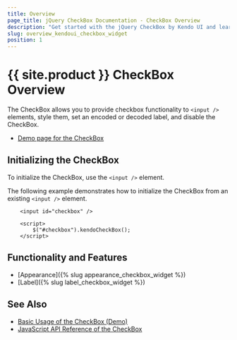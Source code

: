 ```yaml
---
title: Overview
page_title: jQuery CheckBox Documentation - CheckBox Overview
description: "Get started with the jQuery CheckBox by Kendo UI and learn how to create, initialize, and enable the widget."
slug: overview_kendoui_checkbox_widget
position: 1
---
```


# {{ site.product }} CheckBox Overview

The CheckBox allows you to provide checkbox functionality to `<input />` elements, style them, set an encoded or decoded label, and disable the CheckBox.

* [Demo page for the CheckBox](https://demos.telerik.com/kendo-ui/checkbox/index)

## Initializing the CheckBox

To initialize the CheckBox, use the `<input />` element.

The following example demonstrates how to initialize the CheckBox from an existing `<input />` element.

```dojo
    <input id="checkbox" />

    <script>
        $("#checkbox").kendoCheckBox();
    </script>
```

## Functionality and Features

* [Appearance]({% slug appearance_checkbox_widget %})
* [Label]({% slug label_checkbox_widget %})


## See Also

* [Basic Usage of the CheckBox (Demo)](https://demos.telerik.com/kendo-ui/checkbox/index)
* [JavaScript API Reference of the CheckBox](/api/javascript/ui/checkbox)
